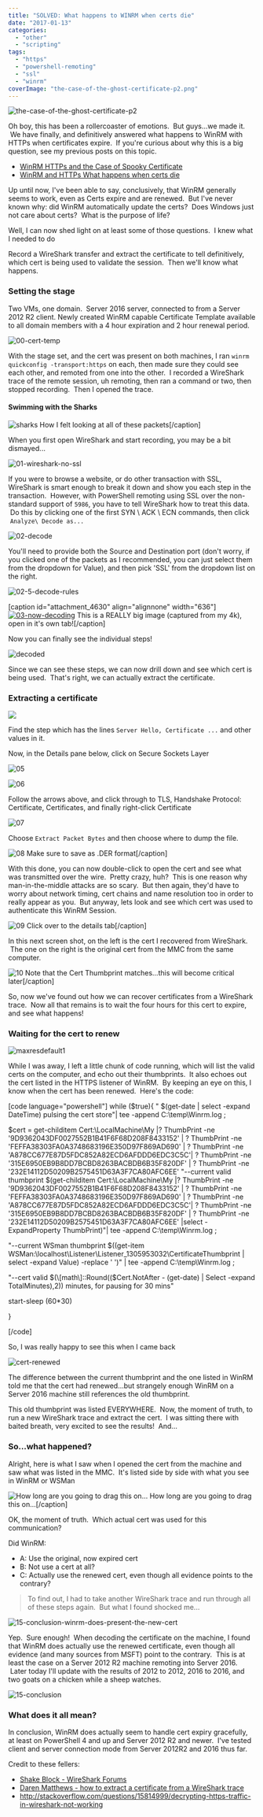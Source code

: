 ```yaml
---
title: "SOLVED: What happens to WINRM when certs die"
date: "2017-01-13"
categories: 
  - "other"
  - "scripting"
tags: 
  - "https"
  - "powershell-remoting"
  - "ssl"
  - "winrm"
coverImage: "the-case-of-the-ghost-certificate-p2.png"
---
```


![the-case-of-the-ghost-certificate-p2](images/the-case-of-the-ghost-certificate-p2.png)

Oh boy, this has been a rollercoaster of emotions.  But guys...we made it.  We have finally, and definitively answered what happens to WinRM with HTTPs when certificates expire.  If you're curious about why this is a big question, see my previous posts on this topic.

- [WinRM HTTPs and the Case of Spooky Certificate](http://foxdeploy.com/2016/09/16/winrm-https-and-the-case-of-ghost-certificate/)
- [WinRM and HTTPs What happens when certs die](http://foxdeploy.com/2016/09/13/winrm-and-https-what-happens-when-certs-die/)

Up until now, I've been able to say, conclusively, that WinRM generally seems to work, even as Certs expire and are renewed.  But I've never known why: did WinRM automatically update the certs?  Does Windows just not care about certs?  What is the purpose of life?

Well, I can now shed light on at least some of those questions.  I knew what I needed to do

Record a WireShark transfer and extract the certificate to tell definitively, which cert is being used to validate the session.  Then we'll know what happens.

### Setting the stage

Two VMs, one domain.  Server 2016 server, connected to from a Server 2012 R2 client. Newly created WinRM capable Certificate Template available to all domain members with a 4 hour expiration and 2 hour renewal period.

![00-cert-temp](images/00-cert-temp.png)

With the stage set, and the cert was present on both machines, I ran `winrm quickconfig -transport:https` on each, then made sure they could see each other, and remoted from one into the other.  I recorded a WireShark trace of the remote session, uh remoting, then ran a command or two, then stopped recording.  Then I opened the trace.

#### Swimming with the Sharks

![sharks](images/sharks.gif) How I felt looking at all of these packets\[/caption\]

When you first open WireShark and start recording, you may be a bit dismayed...

![01-wireshark-no-ssl](images/01-wireshark-no-ssl.png)

If you were to browse a website, or do other transaction with SSL, WireShark is smart enough to break it down and show you each step in the transaction.  However, with PowerShell remoting using SSL over the non-standard support of `5986`, you have to tell WireShark how to treat this data.  Do this by clicking one of the first SYN \\ ACK \\ ECN commands, then click  `Analyze\ Decode as...`

![02-decode](images/02-decode.png)

You'll need to provide both the Source and Destination port (don't worry, if you clicked one of the packets as I recommended, you can just select them from the dropdown for Value), and then pick 'SSL' from the dropdown list on the right.

![02-5-decode-rules](images/02-5-decode-rules.png)

\[caption id="attachment\_4630" align="alignnone" width="636"\][![03-now-decoding](images/03-now-decoding.png)](https://foxdeploy.files.wordpress.com/2017/01/03-now-decoding.png) This is a REALLY big image (captured from my 4k), open in it's own tab!\[/caption\]

Now you can finally see the individual steps!

![decoded](images/decoded.png)

Since we can see these steps, we can now drill down and see which cert is being used.  That's right, we can actually extract the certificate.

### Extracting a certificate

![](images/04-breaking-it-down.png)

Find the step which has the lines `Server Hello, Certificate ...` and other values in it.

Now, in the Details pane below, click on Secure Sockets Layer

![05](images/05-finding-cert-1.png)

![06](images/06-finding-cert-2.png)

Follow the arrows above, and click through to TLS, Handshake Protocol: Certificate, Certificates, and finally right-click Certificate

![07](images/07-finding-cert-3.png)

Choose `Extract Packet Bytes` and then choose where to dump the file.

![08](images/08-finding-cert-4.png) Make sure to save as .DER format\[/caption\]

With this done, you can now double-click to open the cert and see what was transmitted over the wire.  Pretty crazy, huh?  This is one reason why man-in-the-middle attacks are so scary.  But then again, they'd have to worry about network timing, cert chains and name resolution too in order to really appear as you.  But anyway, lets look and see which cert was used to authenticate this WinRM Session.

![09](images/09-click-details.png) Click over to the details tab\[/caption\]

In this next screen shot, on the left is the cert I recovered from WireShark.  The one on the right is the original cert from the MMC from the same computer.

![10](images/10-finding-cert-5.png) Note that the Cert Thumbprint matches...this will become critical later\[/caption\]

So, now we've found out how we can recover certificates from a WireShark trace.  Now all that remains is to wait the four hours for this cert to expire, and see what happens!

### Waiting for the cert to renew

![maxresdefault1](images/maxresdefault1.jpg)

While I was away, I left a little chunk of code running, which will list the valid certs on the computer, and echo out their thumbprints.  It also echoes out the cert listed in the HTTPS listener of WinRM.  By keeping an eye on this, I know when the cert has been renewed.  Here's the code:

\[code language="powershell"\] while ($true){ " $(get-date | select -expand DateTime) pulsing the cert store"| tee -append C:\\temp\\Winrm.log ;

$cert = get-childitem Cert:\\LocalMachine\\My |? ThumbPrint -ne '9D9362043DF0027552B1B41F6F68D208F8433152' | ? ThumbPrint -ne 'FEFFA38303FA0A3748683196E350D97F869AD690' | ? ThumbPrint -ne 'A878CC677E87D5FDC852A82ECD6AFDDD6EDC3C5C'| ? ThumbPrint -ne '315E6950EB9B8DD7BCBD8263BACBDB6B35F820DF' | ? ThumbPrint -ne '232E14112D50209B2575451D63A3F7CA80AFC6EE' "--current valid thumbprint $(get-childitem Cert:\\LocalMachine\\My |? ThumbPrint -ne '9D9362043DF0027552B1B41F6F68D208F8433152' | ? ThumbPrint -ne 'FEFFA38303FA0A3748683196E350D97F869AD690' | ? ThumbPrint -ne 'A878CC677E87D5FDC852A82ECD6AFDDD6EDC3C5C'| ? ThumbPrint -ne '315E6950EB9B8DD7BCBD8263BACBDB6B35F820DF' | ? ThumbPrint -ne '232E14112D50209B2575451D63A3F7CA80AFC6EE' |select -ExpandProperty ThumbPrint)"| tee -append C:\\temp\\Winrm.log ;

"--current WSman thumbprint $((get-item WSMan:\\localhost\\Listener\\Listener\_1305953032\\CertificateThumbprint | select -expand Value) -replace ' ')" | tee -append C:\\temp\\Winrm.log ;

"--cert valid $(\[math\]::Round(($Cert.NotAfter - (get-date) | Select -expand TotalMinutes),2)) minutes, for pausing for 30 mins"

start-sleep (60\*30)

}

\[/code\]

So, I was really happy to see this when I came back

![cert-renewed](images/cert-renewed.png)

The difference between the current thumbprint and the one listed in WinRM told me that the cert had renewed...but strangely enough WinRM on a Server 2016 machine still references the old thumbprint.

This old thumbprint was listed EVERYWHERE.  Now, the moment of truth, to run a new WireShark trace and extract the cert.  I was sitting there with baited breath, very excited to see the results!  And...

### So...what happened?

Alright, here is what I saw when I opened the cert from the machine and saw what was listed in the MMC.  It's listed side by side with what you see in WinRM or WSMan

![How long are you going to drag this on...](images/conclustion-1.png) How long are you going to drag this on...\[/caption\]

OK, the moment of truth.  Which actual cert was used for this communication?

Did WinRM:

- A: Use the original, now expired cert
- B: Not use a cert at all?
- C: Actually use the renewed cert, even though all evidence points to the contrary?

> To find out, I had to take another WireShark trace and run through all of these steps again.  But what I found shocked me...

![15-conclusion-winrm-does-present-the-new-cert](images/15-conclusion-winrm-does-present-the-new-cert.png)

Yep.  Sure enough!  When decoding the certificate on the machine, I found that WinRM does actually use the renewed certificate, even though all evidence (and many sources from MSFT) point to the contrary.  This is at least the case on a Server 2012 R2 machine remoting into Server 2016.  Later today I'll update with the results of 2012 to 2012, 2016 to 2016, and two goats on a chicken while a sheep watches.

![15-conclusion](images/15-conclusion.png)

### What does it all mean?

In conclusion, WinRM does actually seem to handle cert expiry gracefully, at least on PowerShell 4 and up and Server 2012 R2 and newer.  I've tested client and server connection mode from Server 2012R2 and 2016 thus far.

Credit to these fellers:

- [Shake Block - WireShark Forums](https://www.wireshark.org/lists/wireshark-users/201003/msg00080.html)
- [Daren Matthews - how to extract a certificate from a WireShark trace](http://mccltd.net/blog/?p=2036)
- http://stackoverflow.com/questions/15814999/decrypting-https-traffic-in-wireshark-not-working
